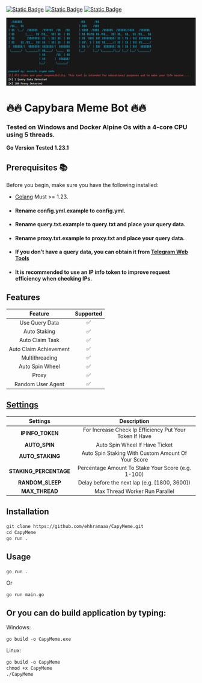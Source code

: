 [![Static Badge](https://img.shields.io/badge/Telegram-Bot%20Link-Link?style=for-the-badge&logo=Telegram&logoColor=white&logoSize=auto&color=blue)](https://t.me/the_capybara_meme_bot/start?startapp=c749201405a471872c338164f3727bdc)
[![Static Badge](https://img.shields.io/badge/Telegram-Channel%20Link-Link?style=for-the-badge&logo=Telegram&logoColor=white&logoSize=auto&color=blue)](https://t.me/skibidi_sigma_code)
[![Static Badge](https://img.shields.io/badge/Telegram-Chat%20Link-Link?style=for-the-badge&logo=Telegram&logoColor=white&logoSize=auto&color=blue)](https://t.me/skibidi_sigma_chat)

![demo](https://raw.githubusercontent.com/ehhramaaa/CapyMeme/main/demo/demo.png)

# 🔥🔥 Capybara Meme Bot 🔥🔥

### Tested on Windows and Docker Alpine Os with a 4-core CPU using 5 threads.

**Go Version Tested 1.23.1**

## Prerequisites 📚

Before you begin, make sure you have the following installed:

- [Golang](https://go.dev/doc/install) Must >= 1.23.

- #### Rename config.yml.example to config.yml.
- #### Rename query.txt.example to query.txt and place your query data.
- #### Rename proxy.txt.example to proxy.txt and place your query data.
- #### If you don’t have a query data, you can obtain it from [Telegram Web Tools](https://github.com/ehhramaaa/telegram-web-tools)
- #### It is recommended to use an IP info token to improve request efficiency when checking IPs.

## Features

|        Feature         | Supported |
| :--------------------: | :-------: |
|     Use Query Data     |    ✅     |
|      Auto Staking      |    ✅     |
|    Auto Claim Task     |    ✅     |
| Auto Claim Achievement |    ✅     |
|     Multithreading     |    ✅     |
|    Auto Spin Wheel     |    ✅     |
|         Proxy          |    ✅     |
|   Random User Agent    |    ✅     |

## [Settings](https://github.com/ehhramaaa/CapyMeme/blob/main/configs/config.yml.example)

|        Settings        |                       Description                       |
| :--------------------: | :-----------------------------------------------------: |
|    **IPINFO_TOKEN**    | For Increase Check Ip Efficiency Put Your Token If Have |
|     **AUTO_SPIN**      |             Auto Spin Wheel If Have Ticket              |
|    **AUTO_STAKING**    |   Auto Spin Staking With Custom Amount Of Your Score    |
| **STAKING_PERCENTAGE** |   Percentage Amount To Stake Your Score (e.g. 1-100)    |
|    **RANDOM_SLEEP**    |      Delay before the next lap (e.g. [1800, 3600])      |
|     **MAX_THREAD**     |             Max Thread Worker Run Parallel              |

## Installation

```shell
git clone https://github.com/ehhramaaa/CapyMeme.git
cd CapyMeme
go run .
```

## Usage

```shell
go run .
```

Or

```shell
go run main.go
```

## Or you can do build application by typing:

Windows:

```shell
go build -o CapyMeme.exe
```

Linux:

```shell
go build -o CapyMeme
chmod +x CapyMeme
./CapyMeme
```
